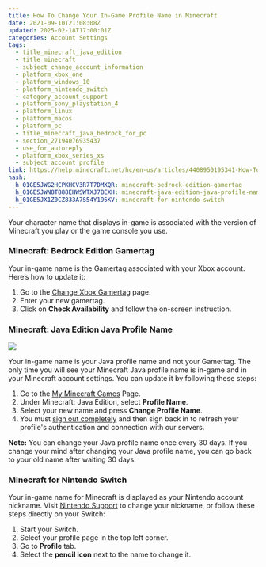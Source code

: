 ```yaml
---
title: How To Change Your In-Game Profile Name in Minecraft
date: 2021-09-10T21:08:08Z
updated: 2025-02-18T17:00:01Z
categories: Account Settings
tags:
  - title_minecraft_java_edition
  - title_minecraft
  - subject_change_account_information
  - platform_xbox_one
  - platform_windows_10
  - platform_nintendo_switch
  - category_account_support
  - platform_sony_playstation_4
  - platform_linux
  - platform_macos
  - platform_pc
  - title_minecraft_java_bedrock_for_pc
  - section_27194076935437
  - use_for_autoreply
  - platform_xbox_series_xs
  - subject_account_profile
link: https://help.minecraft.net/hc/en-us/articles/4408950195341-How-To-Change-Your-In-Game-Profile-Name-in-Minecraft
hash:
  h_01GE5JWG2HCPKHCV3R7T7DMXQR: minecraft-bedrock-edition-gamertag
  h_01GE5JWN8T888EHWSWTXJ7BEXH: minecraft-java-edition-java-profile-name
  h_01GE5JX1Z0CZ833A7S54Y195KV: minecraft-for-nintendo-switch
---
```


Your character name that displays in-game is associated with the version of Minecraft you play or the game console you use.

### Minecraft: Bedrock Edition Gamertag

Your in-game name is the Gamertag associated with your Xbox account. Here’s how to update it:

1.  Go to the [Change Xbox Gamertag](https://social.xbox.com/changegamertag) page.
2.  Enter your new gamertag.
3.  Click on **Check Availability** and follow the on-screen instruction.

### Minecraft: Java Edition Java Profile Name

![](https://dev-mc.visualstudio.com/4a14dd0d-3504-48d3-b8a8-248af2e13f1a/_apis/wit/attachments/2a327872-95e4-483b-a5c3-a8daa711d041)

Your in-game name is your Java profile name and not your Gamertag. The only time you will see your Minecraft Java profile name is in-game and in your Minecraft account settings. You can update it by following these steps:

1.  Go to the [My Minecraft Games](https://www.minecraft.net/en-us/login) Page.
2.  Under Minecraft: Java Edition, select **Profile Name**.
3.  Select your new name and press **Change Profile Name**.
4.  You must [sign out completely](../Account-Sign-In/How-to-Sign-Out-of-Minecraft.md) and then sign back in to refresh your profile's authentication and connection with our servers.

**Note:** You can change your Java profile name once every 30 days. If you change your mind after changing your Java profile name, you can go back to your old name after waiting 30 days.

### Minecraft for Nintendo Switch 

Your in-game name for Minecraft is displayed as your Nintendo account nickname. Visit [Nintendo Support](https://en-americas-support.nintendo.com/app/answers/detail/a_id/63086/~/how-to-change-nintendo-account-nickname) to change your nickname, or follow these steps directly on your Switch:

1.  Start your Switch.
2.  Select your profile page in the top left corner.
3.  Go to **Profile** tab.
4.  Select the **pencil icon** next to the name to change it.
